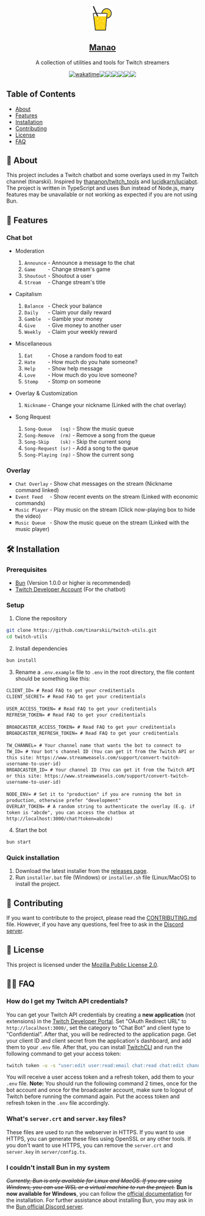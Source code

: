 <p align="center">
  <a href="https://github.com/tinarskii/twitch-utils">
    <img src="/docs/manao.svg" height="64px" width="auto" />
    <h2 align="center">
      Manao
    </h2>
  </a>
  <p align="center">
    A collection of utilities and tools for Twitch streamers
  </p>
  <div style="display: flex; flex-wrap: wrap; justify-items: center; justify-content: center">
<a href="https://wakatime.com/badge/user/5cb7cd14-ac7e-4fc0-9f81-6036760cb6a3/project/018dddd9-a419-43b0-95cd-8348fafaccad"><img src="https://wakatime.com/badge/user/5cb7cd14-ac7e-4fc0-9f81-6036760cb6a3/project/018dddd9-a419-43b0-95cd-8348fafaccad.svg" alt="wakatime"></a>
<a href="https://github.com/tinarskii/twitch-utils/pulse"><img src="https://img.shields.io/github/commit-activity/m/badges/shields" /></a>
    <img src="https://img.shields.io/github/license/tinarskii/twitch-utils" />   
    <img src="https://img.shields.io/github/languages/top/tinarskii/twitch-utils" />
    <a href="https://discord.gg/vkW7YMyYaf"><img src="https://img.shields.io/discord/964718161624715304" /></a>
    <a href="/.github/CODE_OF_CONDUCT.md"><img src="https://img.shields.io/badge/Contributor%20Covenant-2.1-4baaaa.svg" /></a>
    <img src="https://img.shields.io/badge/code_style-prettier-ff69b4.svg?style=plastic" />
  </div>
</p>

## Table of Contents

- [About](#-about)
- [Features](#-features)
- [Installation](#-installation)
- [Contributing](#-contributing)
- [License](#-license)
- [FAQ](#-faq)

## 🤔 About

This project includes a Twitch chatbot and some overlays used in my Twitch channel (tinarskii). Inspired
by [thananon/twitch_tools](https://github.com/thananon/twitch_tools)
and [lucidkarn/luciabot](https://github.com/lucidkarn/luciabot).
The project is written in TypeScript and uses Bun instead of Node.js, many features may be unavailable or not working as
expected if you are not using Bun.

## 📍 Features

### Chat bot

- Moderation
    1. `Announce` - Announce a message to the chat
    2. `Game    ` - Change stream's game
    3. `Shoutout` - Shoutout a user
    4. `Stream  ` - Change stream's title


- Capitalism
    1. `Balance ` - Check your balance
    2. `Daily   ` - Claim your daily reward
    3. `Gamble  ` - Gamble your money
    4. `Give    ` - Give money to another user
    5. `Weekly  ` - Claim your weekly reward


- Miscellaneous
    1. `Eat     ` - Chose a random food to eat
    2. `Hate    ` - How much do you hate someone?
    3. `Help    ` - Show help message
    4. `Love    ` - How much do you love someone?
    5. `Stomp   ` - Stomp on someone


- Overlay & Customization
    1. `Nickname` - Change your nickname (Linked with the chat overlay)


- Song Request
    1. `Song-Queue   (sq)` - Show the music queue
    2. `Song-Remove  (rm)` - Remove a song from the queue
    3. `Song-Skip    (sk)` - Skip the current song
    4. `Song-Request (sr)` - Add a song to the queue
    4. `Song-Playing (np)` - Show the current song

### Overlay

- `Chat Overlay` - Show chat messages on the stream (Nickname command linked)
- `Event Feed  ` - Show recent events on the stream (Linked with economic commands)
- `Music Player` - Play music on the stream (Click now-playing box to hide the video)
- `Music Queue ` - Show the music queue on the stream (Linked with the music player)

## 🛠️ Installation

### Prerequisites

- [Bun](https://bun.sh) (Version 1.0.0 or higher is recommended)
- [Twitch Developer Account](https://dev.twitch.tv/) (For the chatbot)

### Setup

1. Clone the repository

```sh
git clone https://github.com/tinarskii/twitch-utils.git
cd twitch-utils
```

2. Install dependencies

```sh
bun install
```

3. Rename a `.env.example` file to `.env` in the root directory, the file content should be something like this:

```dotenv
CLIENT_ID= # Read FAQ to get your creditentials
CLIENT_SECRET= # Read FAQ to get your creditentials

USER_ACCESS_TOKEN= # Read FAQ to get your creditentials
REFRESH_TOKEN= # Read FAQ to get your creditentials

BROADCASTER_ACCESS_TOKEN= # Read FAQ to get your creditentials
BROADCASTER_REFRESH_TOKEN= # Read FAQ to get your creditentials

TW_CHANNEL= # Your channel name that wants the bot to connect to
TW_ID= # Your bot's channel ID (You can get it from the Twitch API or this site: https://www.streamweasels.com/support/convert-twitch-username-to-user-id)
BROADCASTER_ID= # Your channel ID (You can get it from the Twitch API or this site: https://www.streamweasels.com/support/convert-twitch-username-to-user-id)

NODE_ENV= # Set it to "production" if you are running the bot in production, otherwise prefer "development"
OVERLAY_TOKEN= # A random string to authenticate the overlay (E.g. if token is "abcde", you can access the chatbox at http://localhost:3000/chat?token=abcde)
```

4. Start the bot

```sh
bun start
```

### Quick installation

1. Download the latest installer from the [releases page](https://github.com/tinarskii/manao/releases).
2. Run `installer.bat` file (Windows) or `installer.sh` file (Linux/MacOS) to install the project.

## 👋 Contributing

If you want to contribute to the project, please read the [CONTRIBUTING.md](/.github/CONTRIBUTING.md) file.
However, if you have any questions, feel free to ask in the [Discord server](https://discord.gg/vkW7YMyYaf).

## 📜 License

This project is licensed under the [Mozilla Public License 2.0](/LICENSE).

## 🙋‍♂️ FAQ

### How do I get my Twitch API credentials?

You can get your Twitch API credentials by creating a **new application** (not extensions) in
the [Twitch Developer Portal](https://dev.twitch.tv/). Set "OAuth Redirect URL" to `http://localhost:3000/`, set the category
to "Chat Bot" and client type to "Confidential". After that, you will be redirected to the application page.
Get your client ID and client secret from the application's dashboard, and add them to your `.env` file.
After that, you can install [TwitchCLI](https://dev.twitch.tv/docs/cli/) and run the following command to get your
access token:

```sh
twitch token -u -s "user:edit user:read:email chat:read chat:edit channel:moderate moderation:read moderator:manage:shoutouts moderator:manage:announcements channel:manage:moderators channel:manage:broadcast channel:read:vips channel:read:subscriptions channel:manage:vips channel:read:redemptions channel:manage:redemptions moderator:read:followers bits:read"
```

You will receive a user access token and a refresh token, add them to your `.env` file.
**Note:** You should run the following command 2 times, once for the bot account and once for the broadcaster account, make sure
to logout of Twitch before running the command again. Put the access token and refresh token in the `.env` file accordingly.

### What's `server.crt` and `server.key` files?

These files are used to run the webserver in HTTPS. If you want to use HTTPS, you can generate these files using OpenSSL
or any other tools. If you don't want to use HTTPS, you can remove the `server.crt` and `server.key` in `server/config.ts`.

### I couldn't install Bun in my system

_~~Currently, Bun is only available for Linux and MacOS. If you are using Windows, you can use WSL or a virtual machine to
run the project.~~_
**Bun is now available for Windows**, you can follow the [official documentation](https://bun.sh/docs/installation/windows) 
for the installation.
For further assistance about installing Bun, you may ask in the [Bun official Discord server](https://bun.sh/discord).